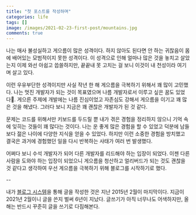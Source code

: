 ```yaml
---
title: "첫 포스트를 작성하며"
categories: life
tags: []
image: /images/2021-02-23-first-post/mountains.jpg
comments: true
---
```


나는 매사 불성실하고 게으름이 많은 성격이다. 하지 않아도 된다면 안 하는 귀찮음이 몸에 배어있는 모범적이지 못한 성격이다. 이 성격으로 인해 얼마나 많은 것을 놓치고 살았는지 이제 와선 아쉽고 씁쓸하지만, 끝끝내 못 고치는 걸 보니 이것이 내 천성이라 여기며 살고 있다.

이런 우유부단한 성격이지만 사실 작년 한 해 게으름을 극복하기 위해서 꽤 많이 고민했다. 나는 멋진 개발자가 되는 것이 목표였으며 나름 개발자로서 이루고 싶은 꿈도 있었다. 게으른 주제에 개발에는 나름 진심이었고 자존심도 강해서 게으름을 이기고 꽤 많은 것을 해냈다. 그러다 보니 지금은 꽤 괜찮은 개발자가 된 것 같다.

문제는 코드를 위해서만 키보드를 두드릴 뿐 내가 겪은 경험을 정리하지 않으니 기억 속에 잊히는 것들이 꽤 많다는 것이다. 나는 운 좋게 많은 경험을 할 수 있었고 덕분에 남들보다 젊은 나이에 다양한 지식을 얻을 수 있었다. 하지만 이런 소중한 경험을 방치했고 결국은 과거에 경험했던 일을 다시 반복하는 사태가 여러 번 발생했다.

어쩌다 보니 수석 개발자가 되어 다른 개발자를 리드해야 하는 입장이 되었다. 이젠 다른 사람을 도와야 하는 입장이 되었으니 게으름을 청산하고 얼리버드가 되는 것도 괜찮을 것 같다고 생각하여 우선 게으름을 극복하기 위해 블로그를 시작하기로 했다.

--

내가 [블로그 시스템](https://medium.com/@kciter)을 통해 글을 작성한 것은 지난 2015년 2월이 마지막이다. 지금이 2021년 2월이니 글을 쓴지 벌써 6년이 지났다. 글쓰기가 아직 너무나도 어색하지만, 올해는 반드시 꾸준히 글을 쓰기로 다짐해본다.
